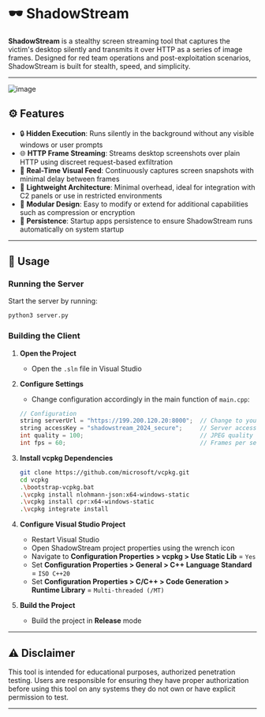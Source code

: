 # 🕶️ ShadowStream

**ShadowStream** is a stealthy screen streaming tool that captures the victim's desktop silently and transmits it over HTTP as a series of image frames. Designed for red team operations and post-exploitation scenarios, ShadowStream is built for stealth, speed, and simplicity.

---
![image](https://github.com/user-attachments/assets/80b0c8e4-1094-47bf-9ce3-dce033808066)

## ⚙️ Features

- 🔒 **Hidden Execution**: Runs silently in the background without any visible windows or user prompts
- 🌐 **HTTP Frame Streaming**: Streams desktop screenshots over plain HTTP using discreet request-based exfiltration
- 📸 **Real-Time Visual Feed**: Continuously captures screen snapshots with minimal delay between frames
- 🎯 **Lightweight Architecture**: Minimal overhead, ideal for integration with C2 panels or use in restricted environments
- 🧰 **Modular Design**: Easy to modify or extend for additional capabilities such as compression or encryption
- 🔄 **Persistence**: Startup apps persistence to ensure ShadowStream runs automatically on system startup

---

## 🚀 Usage

### Running the Server

Start the server by running:

```bash
python3 server.py
```

### Building the Client

1. **Open the Project**
   - Open the `.sln` file in Visual Studio

2. **Configure Settings**
   - Change configuration accordingly in the main function of `main.cpp`:
   
   ```cpp
   // Configuration
   string serverUrl = "https://199.200.120.20:8000";  // Change to your server
   string accessKey = "shadowstream_2024_secure";     // Server access key
   int quality = 100;                                 // JPEG quality (1-100)  
   int fps = 60;                                      // Frames per second
   ```

3. **Install vcpkg Dependencies**
   
   ```bash
   git clone https://github.com/microsoft/vcpkg.git
   cd vcpkg
   .\bootstrap-vcpkg.bat
   .\vcpkg install nlohmann-json:x64-windows-static
   .\vcpkg install cpr:x64-windows-static
   .\vcpkg integrate install
   ```

4. **Configure Visual Studio Project**
   - Restart Visual Studio
   - Open ShadowStream project properties using the wrench icon
   - Navigate to **Configuration Properties > vcpkg > Use Static Lib** = `Yes`
   - Set **Configuration Properties > General > C++ Language Standard** = `ISO C++20`
   - Set **Configuration Properties > C/C++ > Code Generation > Runtime Library** = `Multi-threaded (/MT)`

5. **Build the Project**
   - Build the project in **Release** mode

---

## ⚠️ Disclaimer

This tool is intended for educational purposes, authorized penetration testing. Users are responsible for ensuring they have proper authorization before using this tool on any systems they do not own or have explicit permission to test.

---
